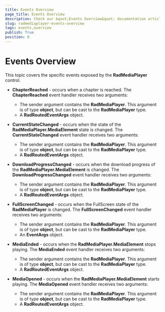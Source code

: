 ```yaml
---
title: Events Overview
page_title: Events Overview
description: Check our &quot;Events Overview&quot; documentation article for the RadMediaPlayer {{ site.framework_name }} control.
slug: radmediaplayer-events-overview
tags: events,overview
publish: True
position: 0
---
```


# Events Overview

This topic covers the specific events exposed by the __RadMediaPlayer__ control. 

* __ChapterReached__ - occurs when a chapter is reached. The __ChapterReached__ event handler receives two arguments:
	* The sender argument contains the __RadMediaPlayer__. This argument is of type __object__, but can be cast to the __RadMediaPlayer__ type.
	* A __RadRoutedEventArgs__ object.

* __CurrentStateChanged__ - occurs when the state of the __RadMediaPlayer.MediaElement__ state is changed. The __CurrentStateChanged__ event handler receives two arguments:
	* The sender argument contains the __RadMediaPlayer__. This argument is of type __object__, but can be cast to the __RadMediaPlayer__ type.
	* A __RadRoutedEventArgs__ object.
	
* __DownloadProgressChanged__ - occurs when the download progress of the __RadMediaPlayer.MediaElement__ is changed. The __DownloadProgressChanged__ event handler receives two arguments:
	* The sender argument contains the __RadMediaPlayer__. This argument is of type __object__, but can be cast to the __RadMediaPlayer__ type.
	* A __RadRoutedEventArgs__ object.
	
* __FullScreenChanged__ - occurs when the FullScreen state of the __RadMediaPlayer__ is changed. The __FullScreenChanged__ event handler receives two arguments:
	* The sender argument contains the __RadMediaPlayer__. This argument is of type __object__, but can be cast to the __RadMediaPlayer__ type.
	* An __EventArgs__ object.

* __MediaEnded__ - occurs when the __RadMediaPlayer.MediaElement__ stops playing. The __MediaEnded__ event handler receives two arguments:
	* The sender argument contains the __RadMediaPlayer__. This argument is of type __object__, but can be cast to the __RadMediaPlayer__ type.
	* A __RadRoutedEventArgs__ object.							

* __MediaOpened__ - occurs when the __RadMediaPlayer.MediaElement__ starts playing. The __MediaOpened__ event handler receives two arguments:
	* The sender argument contains the __RadMediaPlayer__. This argument is of type __object__, but can be cast to the __RadMediaPlayer__ type.
	* A __RadRoutedEventArgs__ object.